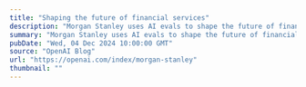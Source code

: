 ```yaml
---
title: "Shaping the future of financial services"
description: "Morgan Stanley uses AI evals to shape the future of financial services"
summary: "Morgan Stanley uses AI evals to shape the future of financial services"
pubDate: "Wed, 04 Dec 2024 10:00:00 GMT"
source: "OpenAI Blog"
url: "https://openai.com/index/morgan-stanley"
thumbnail: ""
---
```


